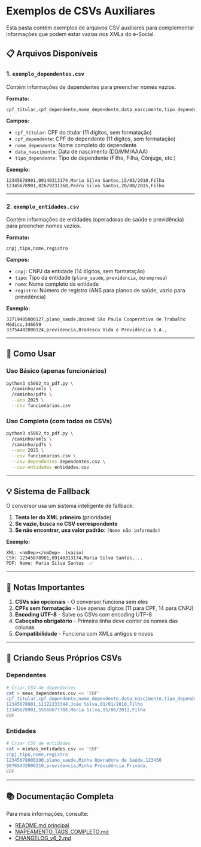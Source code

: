 # Exemplos de CSVs Auxiliares

Esta pasta contém exemplos de arquivos CSV auxiliares para complementar informações que podem estar vazias nos XMLs do e-Social.

## 📋 Arquivos Disponíveis

### 1. `exemplo_dependentes.csv`

Contém informações de dependentes para preencher nomes vazios.

**Formato:**
```csv
cpf_titular,cpf_dependente,nome_dependente,data_nascimento,tipo_dependente
```

**Campos:**
- `cpf_titular`: CPF do titular (11 dígitos, sem formatação)
- `cpf_dependente`: CPF do dependente (11 dígitos, sem formatação)
- `nome_dependente`: Nome completo do dependente
- `data_nascimento`: Data de nascimento (DD/MM/AAAA)
- `tipo_dependente`: Tipo de dependente (Filho, Filha, Cônjuge, etc.)

**Exemplo:**
```csv
12345678901,09140313174,Maria Silva Santos,15/03/2010,Filha
12345678901,82679231368,Pedro Silva Santos,20/08/2015,Filho
```

---

### 2. `exemplo_entidades.csv`

Contém informações de entidades (operadoras de saúde e previdência) para preencher nomes vazios.

**Formato:**
```csv
cnpj,tipo,nome,registro
```

**Campos:**
- `cnpj`: CNPJ da entidade (14 dígitos, sem formatação)
- `tipo`: Tipo da entidade (`plano_saude`, `previdencia`, ou `empresa`)
- `nome`: Nome completo da entidade
- `registro`: Número de registro (ANS para planos de saúde, vazio para previdência)

**Exemplo:**
```csv
33719485000127,plano_saude,Unimed São Paulo Cooperativa de Trabalho Médico,346659
33754482000124,previdencia,Bradesco Vida e Previdência S.A.,
```

---

## 🚀 Como Usar

### Uso Básico (apenas funcionários)
```bash
python3 s5002_to_pdf.py \
  /caminho/xmls \
  /caminho/pdfs \
  --ano 2025 \
  --csv funcionarios.csv
```

### Uso Completo (com todos os CSVs)
```bash
python3 s5002_to_pdf.py \
  /caminho/xmls \
  /caminho/pdfs \
  --ano 2025 \
  --csv funcionarios.csv \
  --csv-dependentes dependentes.csv \
  --csv-entidades entidades.csv
```

---

## 💡 Sistema de Fallback

O conversor usa um sistema inteligente de fallback:

1. **Tenta ler do XML primeiro** (prioridade)
2. **Se vazio, busca no CSV correspondente**
3. **Se não encontrar, usa valor padrão**: `(Nome não informado)`

**Exemplo:**
```
XML: <nmDep></nmDep>  (vazio)
CSV: 12345678901,09140313174,Maria Silva Santos,...
PDF: Nome: Maria Silva Santos  ✅
```

---

## 📝 Notas Importantes

1. **CSVs são opcionais** - O conversor funciona sem eles
2. **CPFs sem formatação** - Use apenas dígitos (11 para CPF, 14 para CNPJ)
3. **Encoding UTF-8** - Salve os CSVs com encoding UTF-8
4. **Cabeçalho obrigatório** - Primeira linha deve conter os nomes das colunas
5. **Compatibilidade** - Funciona com XMLs antigos e novos

---

## 🔧 Criando Seus Próprios CSVs

### Dependentes
```bash
# Criar CSV de dependentes
cat > meus_dependentes.csv << 'EOF'
cpf_titular,cpf_dependente,nome_dependente,data_nascimento,tipo_dependente
12345678901,11122233344,João Silva,01/01/2010,Filho
12345678901,55566677788,Maria Silva,15/06/2012,Filha
EOF
```

### Entidades
```bash
# Criar CSV de entidades
cat > minhas_entidades.csv << 'EOF'
cnpj,tipo,nome,registro
12345678000190,plano_saude,Minha Operadora de Saúde,123456
98765432000110,previdencia,Minha Previdência Privada,
EOF
```

---

## 📚 Documentação Completa

Para mais informações, consulte:
- [README.md principal](../README.md)
- [MAPEAMENTO_TAGS_COMPLETO.md](../MAPEAMENTO_TAGS_COMPLETO.md)
- [CHANGELOG_v6_2.md](../CHANGELOG_v6_2.md)
